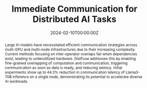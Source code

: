 ---
title: "Immediate Communication for Distributed AI Tasks"
authors:
  - Admin
  - Seongjong Bae
  - KyoungSoo Park
  - Marco Canini 
  - Changho Hwang

date: "2024-02-10T00:00:00Z"

# Schedule page publish date (NOT publication's date).
publishDate: "2024-02-10T00:00:00Z"

# Publication type.
# Legend: 0 = Uncategorized; 1 = Conference paper; 2 = Journal article;
# 3 = Preprint / Working Paper; 4 = Report; 5 = Book; 6 = Book section;
# 7 = Thesis; 8 = Patent
publication_types: ["1"]

# Publication name and optional abbreviated publication name.
publication: "SOSP Workshop on Hot Topics in System Infrastructure"
publication_short: "HotInfra'24"

abstract: Large AI models have necessitated efficient communication strategies across multi-GPU and multi-node infrastructures due to their increasing complexity. Current methods focusing on inter-operator overlaps fail when dependencies exist, leading to underutilized hardware. DistFuse addresses this by enabling fine-grained overlapping of computation and communication, triggering communication as soon as data is ready, and reducing latency. Initial experiments show up to 44.3% reduction in communication latency of Llama3-70B inference on a single node, demonstrating its potential to accelerate diverse AI workloads.

# Summary. An optional shortened abstract.
summary:

tags:
featured: false

# links:
# - name: ""
#   url: ""
url_pdf: 'https://hotinfra24.github.io/papers/hotinfra24-final2.pdf' 
url_code: ''
url_dataset: ''
url_poster: ''
url_project: ''
url_slides: ''
url_source: ''
url_video: ''

# Featured image
# To use, add an image named `featured.jpg/png` to your page's folder. 
image:
  caption: 
  focal_point: 
  preview_only: false

# Associated Projects (optional).
#   Associate this publication with one or more of your projects.
#   Simply enter your project's folder or file name without extension.
#   E.g. `internal-project` references `content/project/internal-project/index.md`.
#   Otherwise, set `projects: []`.
projects: []

# Slides (optional).
#   Associate this publication with Markdown slides.
#   Simply enter your slide deck's filename without extension.
#   E.g. `slides: "example"` references `content/slides/example/index.md`.
#   Otherwise, set `slides: ""`.
slides: ""
---